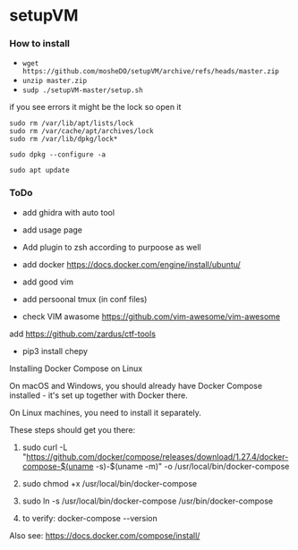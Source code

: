 # setupVM


### How to install

- `wget https://github.com/mosheDO/setupVM/archive/refs/heads/master.zip`
- `unzip master.zip`
- `sudp ./setupVM-master/setup.sh`

if you see errors it might be the lock so open it

```
sudo rm /var/lib/apt/lists/lock
sudo rm /var/cache/apt/archives/lock
sudo rm /var/lib/dpkg/lock*

sudo dpkg --configure -a

sudo apt update
```

### ToDo

- add ghidra with auto tool

- add usage page
- Add plugin to zsh according to purpoose as well
- add docker   https://docs.docker.com/engine/install/ubuntu/
- add good vim 
- add persoonal tmux (in conf files)
- check VIM awasome https://github.com/vim-awesome/vim-awesome

add https://github.com/zardus/ctf-tools


- pip3 install chepy



Installing Docker Compose on Linux

On macOS and Windows, you should already have Docker Compose installed - it's set up together with Docker there.

On Linux machines, you need to install it separately.

These steps should get you there:

1. sudo curl -L "https://github.com/docker/compose/releases/download/1.27.4/docker-compose-$(uname -s)-$(uname -m)" -o /usr/local/bin/docker-compose

2. sudo chmod +x /usr/local/bin/docker-compose

3. sudo ln -s /usr/local/bin/docker-compose /usr/bin/docker-compose

4. to verify: docker-compose --version

Also see: https://docs.docker.com/compose/install/
